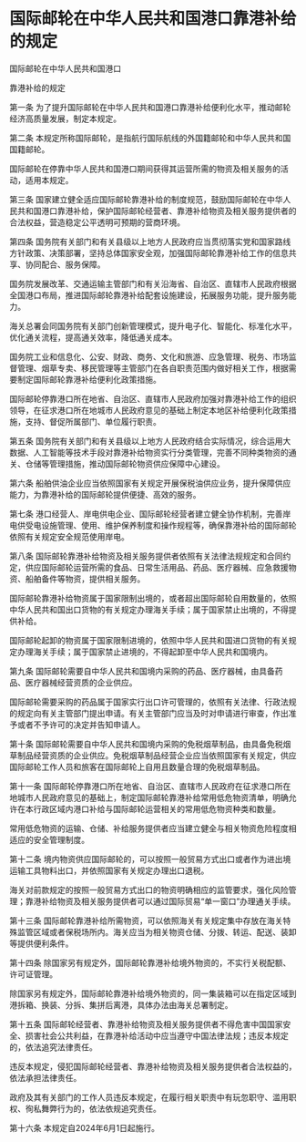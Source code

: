 # 国际邮轮在中华人民共和国港口靠港补给的规定

<!-- INFO END -->

国际邮轮在中华人民共和国港口

靠港补给的规定

第一条 为了提升国际邮轮在中华人民共和国港口靠港补给便利化水平，推动邮轮经济高质量发展，制定本规定。

第二条 本规定所称国际邮轮，是指航行国际航线的外国籍邮轮和中华人民共和国国籍邮轮。

国际邮轮在停靠中华人民共和国港口期间获得其运营所需的物资及相关服务的活动，适用本规定。

第三条 国家建立健全适应国际邮轮靠港补给的制度规范，鼓励国际邮轮在中华人民共和国港口靠港补给，保护国际邮轮经营者、靠港补给物资及相关服务提供者的合法权益，营造稳定公平透明可预期的营商环境。

第四条 国务院有关部门和有关县级以上地方人民政府应当贯彻落实党和国家路线方针政策、决策部署，坚持总体国家安全观，加强国际邮轮靠港补给工作的信息共享、协同配合、服务保障。

国务院发展改革、交通运输主管部门和有关沿海省、自治区、直辖市人民政府根据全国港口布局，推进国际邮轮靠港补给配套设施建设，拓展服务功能，提升服务能力。

海关总署会同国务院有关部门创新管理模式，提升电子化、智能化、标准化水平，优化通关流程，提高通关效率，降低通关成本。

国务院工业和信息化、公安、财政、商务、文化和旅游、应急管理、税务、市场监督管理、烟草专卖、移民管理等主管部门在各自职责范围内做好相关工作，根据需要制定国际邮轮靠港补给便利化政策措施。

国际邮轮停靠港口所在地省、自治区、直辖市人民政府加强对靠港补给工作的组织领导，在征求港口所在地城市人民政府意见的基础上制定本地区补给便利化政策措施，支持、督促所属部门、单位履行职责。

第五条 国务院有关部门和有关县级以上地方人民政府结合实际情况，综合运用大数据、人工智能等技术手段对靠港补给物资实行分类管理，完善不同种类物资的通关、仓储等管理措施，推动国际邮轮物资供应保障中心建设。

第六条 船舶供油企业应当依照国家有关规定开展保税油供应业务，提升保障供应能力，为靠港补给的国际邮轮提供便捷、高效的服务。

第七条 港口经营人、岸电供电企业、国际邮轮经营者建立健全协作机制，完善岸电供受电设施管理、使用、维护保养制度和操作规程等，确保靠港补给的国际邮轮依照有关规定安全规范使用岸电。

第八条 国际邮轮靠港补给物资及相关服务提供者依照有关法律法规规定和合同约定，供应国际邮轮运营所需的食品、日常生活用品、药品、医疗器械、应急救援物资、船舶备件等物资，提供相关服务。

国际邮轮靠港补给物资属于国家限制出境的，或者超出国际邮轮自用数量的，依照中华人民共和国出口货物的有关规定办理海关手续；属于国家禁止出境的，不得提供补给。

国际邮轮起卸的物资属于国家限制进境的，依照中华人民共和国进口货物的有关规定办理海关手续；属于国家禁止进境的，不得起卸至中华人民共和国境内。

第九条 国际邮轮需要自中华人民共和国境内采购的药品、医疗器械，由具备药品、医疗器械经营资质的企业供应。

国际邮轮需要采购的药品属于国家实行出口许可管理的，依照有关法律、行政法规的规定向有关主管部门提出申请。有关主管部门应当及时对申请进行审查，作出准予或者不予许可的决定并告知申请人。

第十条 国际邮轮需要自中华人民共和国境内采购的免税烟草制品，由具备免税烟草制品经营资质的企业供应。免税烟草制品经营企业应当依照国家有关规定，供应国际邮轮工作人员和旅客在国际邮轮上自用且数量合理的免税烟草制品。

第十一条 国际邮轮停靠港口所在地省、自治区、直辖市人民政府在征求港口所在地城市人民政府意见的基础上，制定国际邮轮靠港补给常用低危物资清单，明确允许在本行政区域内港口补给与国际邮轮运营相关的常用低危物资种类和数量。

常用低危物资的运输、仓储、补给服务提供者应当建立健全与相关物资危险程度相适应的安全管理制度。

第十二条 境内物资供应国际邮轮的，可以按照一般贸易方式出口或者作为进出境运输工具物料出口，并依照国家有关规定办理出口退税。

海关对前款规定的按照一般贸易方式出口的物资明确相应的监管要求，强化风险管理；靠港补给物资及相关服务提供者可以通过国际贸易“单一窗口”办理通关手续。

第十三条 国际邮轮靠港补给所需物资，可以依照海关有关规定集中存放在海关特殊监管区域或者保税场所内。海关应当为相关物资仓储、分拨、转运、配送、装卸等提供便利条件。

第十四条 除国家另有规定外，国际邮轮靠港补给境外物资的，不实行关税配额、许可证管理。

除国家另有规定外，国际邮轮靠港补给境外物资的，同一集装箱可以在指定区域到港拆箱、换装、分拆、集拼后离港，具体办法由海关总署制定。

第十五条 国际邮轮经营者、靠港补给物资及相关服务提供者不得危害中国国家安全、损害社会公共利益，在靠港补给活动中应当遵守中国法律法规；违反本规定的，依法追究法律责任。

违反本规定，侵犯国际邮轮经营者、靠港补给物资及相关服务提供者合法权益的，依法承担法律责任。

政府及其有关部门的工作人员违反本规定，在履行相关职责中有玩忽职守、滥用职权、徇私舞弊行为的，依法依规追究责任。

第十六条 本规定自2024年6月1日起施行。